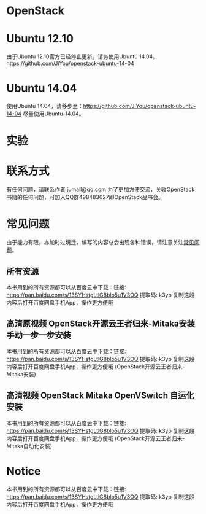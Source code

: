 OpenStack
=========

# Ubuntu 12.10

由于Ubuntu 12.10官方已经停止更新。请务使用Ubuntu 14.04。https://github.com/JiYou/openstack-ubuntu-14-04

# Ubuntu 14.04
使用Ubuntu 14.04，请移步至：https://github.com/JiYou/openstack-ubuntu-14-04
尽量使用Ubuntu-14.04。


# 实验

# 联系方式
有任何问题，请联系作者 jumail@qq.com
为了更加方便交流，关收OpenStack书籍的任何问题，可加入QQ群498483027即OpenStack品书会。

# 常见问题

由于能力有限，亦加时过境迁，编写的内容总会出现各种错误，请注意关注[常见问题](https://github.com/JiYou/openstack/blob/master/qa.md)。

## 所有资源

本书用到的所有资源都可以从百度云中下载：链接: https://pan.baidu.com/s/13SYHstgLtlG8blo5u1V3OQ 提取码: k3yp 复制这段内容后打开百度网盘手机App，操作更方便哦


## 高清原视频 OpenStack开源云王者归来-Mitaka安装 手动一步一步安装

本书用到的所有资源都可以从百度云中下载：链接: https://pan.baidu.com/s/13SYHstgLtlG8blo5u1V3OQ 提取码: k3yp 复制这段内容后打开百度网盘手机App，操作更方便哦 (OpenStack开源云王者归来-Mitaka安装)

## 高清视频 OpenStack Mitaka OpenVSwitch 自运化安装


本书用到的所有资源都可以从百度云中下载：链接: https://pan.baidu.com/s/13SYHstgLtlG8blo5u1V3OQ 提取码: k3yp 复制这段内容后打开百度网盘手机App，操作更方便哦 (OpenStack开源云王者归来-Mitaka自动化安装)

# Notice

本书用到的所有资源都可以从百度云中下载：链接: https://pan.baidu.com/s/13SYHstgLtlG8blo5u1V3OQ 提取码: k3yp 复制这段内容后打开百度网盘手机App，操作更方便哦
